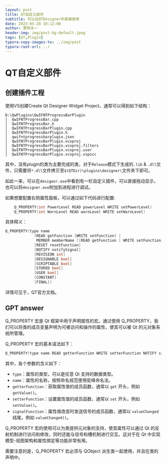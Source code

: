 ```yaml
---
layout: post
title: QT自定义部件
subtitle: 可以在QTDesigner中直接使用
date: 2023-05-28 10:12:00
author: 雯饰太一
header-img: img/post-bg-default.jpeg
tags: [QT,Plugin]
typora-copy-images-to: ../img/post
typora-root-url: ../
---
```


# QT自定义部件

## 创建插件工程

使用VS创建Create Qt Designer Widget Project，通常可以得到如下结构：

```
D:\QwPlugins\QwIFNTProgressBarPlugin
│  QwIFNTProgressBar.cpp
│  QwIFNTProgressBar.h
│  QwIFNTProgressBarPlugin.cpp
│  QwIFNTProgressBarPlugin.h
│  qwifntprogressbarplugin.json
│  QwIFNTProgressBarPlugin.vcxproj
│  QwIFNTProgressBarPlugin.vcxproj.filters
│  QwIFNTProgressBarPlugin.vcxproj.user
│  QwIFNTProgressBarPlugin.vcxproj.vspscc
```

其中，没有plugin的类为主要完成的类，对于`Release`模式下生成的`.lib` & `.dll`文件，只需要将`*.dll`文件拷贝至`$(QTDir)\plugins\designer\`文件夹下即可。

如此一来，可以在`desigenr.exe`中看到有一栏自定义插件，可以直接拖动显示，也可以将`designer.exe`附加到进程进行调试。

如果想要配置右侧属性面板，可以通过如下代码进行配置:

```cpp
	Q_PROPERTY(int PowerLevel READ powerLevel WRITE setPowerLevel)
	Q_PROPERTY(int WarnLevel READ warnLevel WRITE setWarnLevel)
```

具体释义：

```cpp
Q_PROPERTY(type name
             (READ getFunction [WRITE setFunction] |
              MEMBER memberName [(READ getFunction | WRITE setFunction)])
             [RESET resetFunction]
             [NOTIFY notifySignal]
             [REVISION int]
             [DESIGNABLE bool]
             [SCRIPTABLE bool]
             [STORED bool]
             [USER bool]
             [CONSTANT]
             [FINAL])
```

详情可见于，QT官方文档。

## GPT answer

Q_PROPERTY 宏是 Qt 框架中用于声明属性的宏。通过使用 Q_PROPERTY，我们可以将类的成员变量声明为可被访问和操作的属性，使其可以被 Qt 的元对象系统所管理。

Q_PROPERTY 宏的基本语法如下：

```cpp
Q_PROPERTY(type name READ getterFunction WRITE setterFunction NOTIFY signalFunction)
```

其中，各个参数的含义如下：
- `type`：属性的类型，可以是任意 Qt 支持的数据类型。
- `name`：属性的名称，按照命名规范使用驼峰命名法。
- `getterFunction`：获取属性值的成员函数，通常以 `get` 开头，例如 `getValue()`。
- `setterFunction`：设置属性值的成员函数，通常以 `set` 开头，例如 `setValue()`。
- `signalFunction`：属性值改变时发送信号的成员函数，通常以 `valueChanged` 结尾，例如 `valueChanged()`。

Q_PROPERTY 宏的使用可以为类提供元对象的支持，使其属性可以通过 Qt 的反射机制进行访问和修改，同时还能与信号和槽机制进行交互。这对于在 Qt 中实现模型-视图架构和属性绑定等功能非常有用。

需要注意的是，Q_PROPERTY 宏必须与 QObject 派生类一起使用，并且在类的声明中。